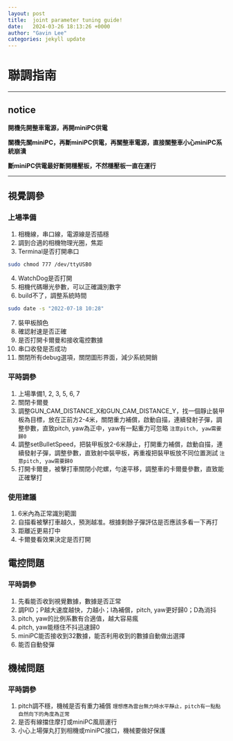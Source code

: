 ```yaml
---
layout: post
title:  joint parameter tuning guide!
date:   2024-03-26 18:13:26 +0000
author: "Gavin Lee"
categories: jekyll update
---
```


# 聯調指南

---

## **notice**

**開機先開整車電源，再開miniPC供電**

**關機先關miniPC，再斷miniPC供電，再關整車電源，直接關整車小心miniPC系統崩潰**

**斷miniPC供電最好斷開穩壓板，不然穩壓板一直在運行**

---

## 視覺調參

### 上場準備
1. 相機線，串口線，電源線是否插穩
2. 調到合適的相機物理光圈，焦距
3. Terminal是否打開串口
```bash
sudo chmod 777 /dev/ttyUSB0
```
4. WatchDog是否打開
5. 相機代碼曝光參數，可以正確識別數字
6. build不了，調整系統時間
```bash
sudo date -s "2022-07-18 10:28"
```
7. 裝甲板顏色
8. 確認射速是否正確
9. 是否打開卡爾曼和接收電控數據
10. 串口收發是否成功
11. 關閉所有debug選項，關閉圖形界面，減少系統開銷

### 平時調參
1. 上場準備1, 2, 3, 5, 6, 7
2. 關閉卡爾曼
3. 調整GUN_CAM_DISTANCE_X和GUN_CAM_DISTANCE_Y，找一個靜止裝甲板為目標，放在正前方2-4米，關閉重力補償，啟動自描，連續發射子彈，調整參數，直致pitch, yaw為正中，yaw有一點重力可忽略 `注意pitch, yaw需要歸0`
4. 調整setBulletSpeed，把裝甲板放2-6米靜止，打開重力補償，啟動自描，連續發射子彈，調整參數，直致射中裝甲板，再重複把裝甲板放不同位置測試 `注意pitch, yaw需要歸0`
5. 打開卡爾曼，被擊打車關閉小陀螺，勻速平移，調整車的卡爾曼參數，直致能正確擊打

### 使用建議
1. 6米內為正常識別範圍
2. 自描看被擊打車越久，預測越准。根據剩餘子彈評估是否應該多看一下再打
3. 距離近更易打中
4. 卡爾曼看效果決定是否打開

## 電控問題

### 平時調參
1. 先看能否收到視覺數據，數據是否正常
2. 調PID；P越大速度越快，力越小；I為補償，pitch, yaw更好歸0；D為消抖
3. pitch, yaw的比例系數有合適值，越大容易瘋
4. pitch, yaw能穩住不抖迅速歸0
5. miniPC能否接收到32數據，能否利用收到的數據自動做出選擇
6. 能否自動發彈

## 機械問題

### 平時調參
1. pitch調不穩，機械是否有重力補償 `理想應為雲台無力時水平靜止，pitch有一點點自然向下的角度為正常`
2. 是否有線擋住摩打或miniPC風扇運行
3. 小心上場彈丸打到相機或miniPC接口，機械要做好保護